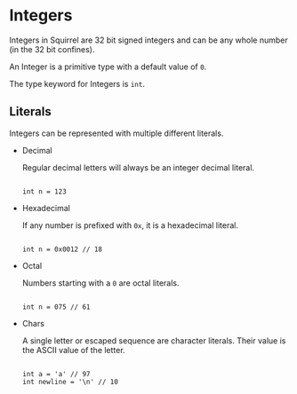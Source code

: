 # Integers

Integers in Squirrel are 32 bit signed integers and can be any whole number (in the 32 bit confines).

An Integer is a primitive type with a default value of ``0``.

The type keyword for Integers is ``int``.

## Literals

Integers can be represented with multiple different literals.

- Decimal
  
    Regular decimal letters will always be an integer decimal literal.
    ```squirrel

    int n = 123
    ```

- Hexadecimal

    If any number is prefixed with ``0x``, it is a hexadecimal literal.

    ``` squirrel

    int n = 0x0012 // 18
    ```

- Octal
  
    Numbers starting with a ``0`` are octal literals.

    ``` squirrel

    int n = 075 // 61
    ```

- Chars

    A single letter or escaped sequence are character literals. Their value is the ASCII value of the letter.

    ``` squirrel

    int a = 'a' // 97
    int newline = '\n' // 10
    ```
